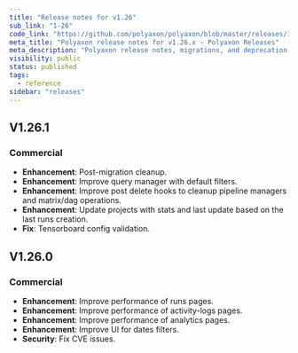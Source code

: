 ```yaml
---
title: "Release notes for v1.26"
sub_link: "1-26"
code_link: "https://github.com/polyaxon/polyaxon/blob/master/releases/1-26.md"
meta_title: "Polyaxon release notes for v1.26.x - Polyaxon Releases"
meta_description: "Polyaxon release notes, migrations, and deprecation notes for v1.26.x."
visibility: public
status: published
tags:
  - reference
sidebar: "releases"
---
```



## V1.26.1

### Commercial

 * **Enhancement**: Post-migration cleanup.
 * **Enhancement**: Improve query manager with default filters.
 * **Enhancement**: Improve post delete hooks to cleanup pipeline managers and matrix/dag operations.
 * **Enhancement**: Update projects with stats and last update based on the last runs creation.
 * **Fix**: Tensorboard config validation.

## V1.26.0

### Commercial

  * **Enhancement**: Improve performance of runs pages.
  * **Enhancement**: Improve performance of activity-logs pages.
  * **Enhancement**: Improve performance of analytics pages.
  * **Enhancement**: Improve UI for dates filters.
  * **Security**: Fix CVE issues.
